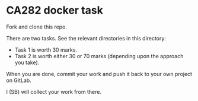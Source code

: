 # CA282 docker task

Fork and clone this repo.

There are two tasks.  See the relevant directories in this directory:

- Task 1 is worth 30 marks.
- Task 2 is worth either 30 or 70 marks (depending upon the approach you take).

When you are done, commit your work and push it back to your own project on GitLab.

I (SB) will collect your work from there.
